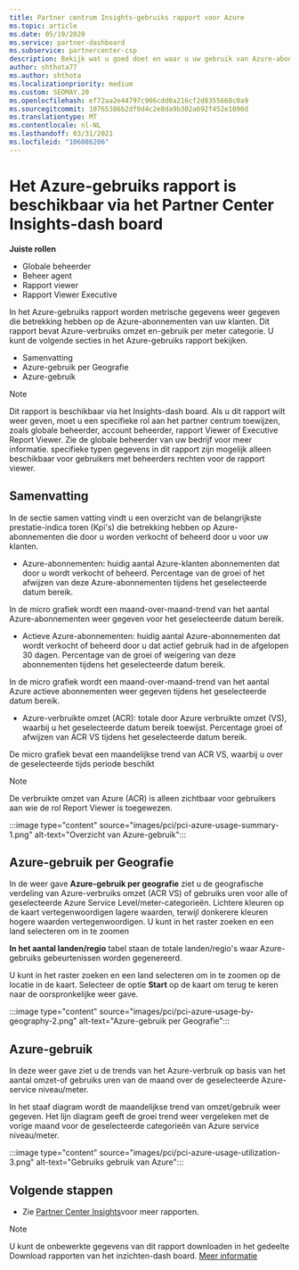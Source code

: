 ```yaml
---
title: Partner centrum Insights-gebruiks rapport voor Azure
ms.topic: article
ms.date: 05/19/2020
ms.service: partner-dashboard
ms.subservice: partnercenter-csp
description: Bekijk wat u goed doet en waar u uw gebruik van Azure-abonnementen kunt verbeteren die u verkoopt of beheert voor uw klanten.
author: shthota77
ms.author: shthota
ms.localizationpriority: medium
ms.custom: SEOMAY.20
ms.openlocfilehash: ef72aa2e44797c906cdd0a216cf2d8355668c0a9
ms.sourcegitcommit: 10765386b2df0d4c2e8da9b302a692f452e1090d
ms.translationtype: MT
ms.contentlocale: nl-NL
ms.lasthandoff: 03/31/2021
ms.locfileid: "106086206"
---
```

# <a name="azure-usage-report-available-from-the-partner-center-insights-dashboard"></a>Het Azure-gebruiks rapport is beschikbaar via het Partner Center Insights-dash board

**Juiste rollen**

- Globale beheerder
- Beheer agent
- Rapport viewer
- Rapport Viewer Executive

In het Azure-gebruiks rapport worden metrische gegevens weer gegeven die betrekking hebben op de Azure-abonnementen van uw klanten. Dit rapport bevat Azure-verbruiks omzet en-gebruik per meter categorie. U kunt de volgende secties in het Azure-gebruiks rapport bekijken.

- Samenvatting
- Azure-gebruik per Geografie
- Azure-gebruik

 > [!NOTE]
 > Dit rapport is beschikbaar via het Insights-dash board. Als u dit rapport wilt weer geven, moet u een specifieke rol aan het partner centrum toewijzen, zoals globale beheerder, account beheerder, rapport Viewer of Executive Report Viewer. Zie de globale beheerder van uw bedrijf voor meer informatie. specifieke typen gegevens in dit rapport zijn mogelijk alleen beschikbaar voor gebruikers met beheerders rechten voor de rapport viewer.

## <a name="summary"></a>Samenvatting

In de sectie samen vatting vindt u een overzicht van de belangrijkste prestatie-indica toren (Kpi's) die betrekking hebben op Azure-abonnementen die door u worden verkocht of beheerd door u voor uw klanten.  

- Azure-abonnementen: huidig aantal Azure-klanten abonnementen dat door u wordt verkocht of beheerd.
Percentage van de groei of het afwijzen van deze Azure-abonnementen tijdens het geselecteerde datum bereik.

In de micro grafiek wordt een maand-over-maand-trend van het aantal Azure-abonnementen weer gegeven voor het geselecteerde datum bereik.
- Actieve Azure-abonnementen: huidig aantal Azure-abonnementen dat wordt verkocht of beheerd door u dat actief gebruik had in de afgelopen 30 dagen.
Percentage van de groei of weigering van deze abonnementen tijdens het geselecteerde datum bereik.

In de micro grafiek wordt een maand-over-maand-trend van het aantal Azure actieve abonnementen weer gegeven tijdens het geselecteerde datum bereik.

- Azure-verbruikte omzet (ACR): totale door Azure verbruikte omzet (VS), waarbij u het geselecteerde datum bereik toewijst.
Percentage groei of afwijzen van ACR VS tijdens het geselecteerde datum bereik. 

De micro grafiek bevat een maandelijkse trend van ACR VS, waarbij u over de geselecteerde tijds periode beschikt


> [!NOTE]
 > De verbruikte omzet van Azure (ACR) is alleen zichtbaar voor gebruikers aan wie de rol Report Viewer is toegewezen.

:::image type="content" source="images/pci/pci-azure-usage-summary-1.png" alt-text="Overzicht van Azure-gebruik":::

## <a name="azure-usage-by-geography"></a>Azure-gebruik per Geografie

In de weer gave **Azure-gebruik per geografie** ziet u de geografische verdeling van Azure-verbruiks omzet (ACR VS) of gebruiks uren voor alle of geselecteerde Azure Service Level/meter-categorieën. Lichtere kleuren op de kaart vertegenwoordigen lagere waarden, terwijl donkerere kleuren hogere waarden vertegenwoordigen. U kunt in het raster zoeken en een land selecteren om in te zoomen 

**In het aantal landen/regio** tabel staan de totale landen/regio's waar Azure-gebruiks gebeurtenissen worden gegenereerd.

U kunt in het raster zoeken en een land selecteren om in te zoomen op de locatie in de kaart. Selecteer de optie **Start** op de kaart om terug te keren naar de oorspronkelijke weer gave.

:::image type="content" source="images/pci/pci-azure-usage-by-geography-2.png" alt-text="Azure-gebruik per Geografie":::

## <a name="azure-utilization"></a>Azure-gebruik

In deze weer gave ziet u de trends van het Azure-verbruik op basis van het aantal omzet-of gebruiks uren van de maand over de geselecteerde Azure-service niveau/meter. 

In het staaf diagram wordt de maandelijkse trend van omzet/gebruik weer gegeven. Het lijn diagram geeft de groei trend weer vergeleken met de vorige maand voor de geselecteerde categorieën van Azure service niveau/meter.

:::image type="content" source="images/pci/pci-azure-usage-utilization-3.png" alt-text="Gebruiks gebruik van Azure":::

## <a name="next-steps"></a>Volgende stappen

- Zie [Partner Center Insights](partner-center-insights.md)voor meer rapporten.

>[!NOTE] 
> U kunt de onbewerkte gegevens van dit rapport downloaden in het gedeelte Download rapporten van het inzichten-dash board. [Meer informatie](pci-download-reports.md) 
